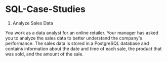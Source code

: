 # SQL-Case-Studies

1. Analyze Sales Data

You work as a data analyst for an online retailer. 
Your manager has asked you to analyze the sales data to better understand the company's performance. 
The sales data is stored in a PostgreSQL database and contains information about the date 
and time of each sale, the product that was sold, and the amount of the sale.
